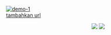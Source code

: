 <a href="https://imgbb.com/"><img src="https://i.ibb.co/6ZQDnCK/demo-1.gif" alt="demo-1" border="0"></a><br /><a target='_blank' href='https://id.imgbb.com/'>tambahkan url</a><br />
<p align="center">
  <a href="https://github.com/xenzoffcial/ProfileGuard"><img src="https://i.ibb.co/n0pQgJX/demo-1.gif"></a>
  <a href="https://github.com/xenzoffcial/ProfileGuard">
    <img src="https://readme-typing-svg.demolab.com/?lines=Facebook Profile Guard;Activate guard in your profile&font=Fira%20Code&center=true&width=440&height=45&color=f75c7e&vCenter=true&pause=1000&size=22" /></a>
</p>
